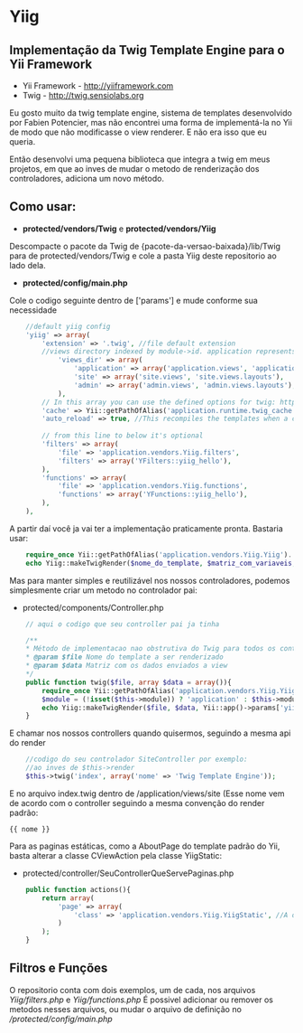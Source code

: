 # Yiig
## Implementação da Twig Template Engine para o Yii Framework

* Yii Framework   - http://yiiframework.com
* Twig 				- http://twig.sensiolabs.org

Eu gosto muito da twig template engine, sistema de templates desenvolvido por Fabien Potencier, mas não encontrei uma forma de implementá-la no Yii de modo que não modificasse o view renderer. E não era isso que eu queria.

Então desenvolvi uma pequena biblioteca que integra a twig em meus projetos, em que ao inves de mudar o metodo de renderização dos controladores, adiciona um novo método.

## Como usar:
* **protected/vendors/Twig** e **protected/vendors/Yiig**


Descompacte o pacote da Twig de {pacote-da-versao-baixada}/lib/Twig para de protected/vendors/Twig e cole a pasta Yiig deste repositorio ao lado dela.

* **protected/config/main.php**

Cole o codigo seguinte dentro de ['params'] e mude conforme sua necessidade

```php
	//default yiig config
	'yiig' => array(
		'extension' => '.twig', //file default extension
		//views directory indexed by module->id. application represents the default module
			'views_dir' => array(
				'application' => array('application.views', 'application.views.layouts'),
				'site' => array('site.views', 'site.views.layouts'),
				'admin' => array('admin.views', 'admin.views.layouts'),
			),
		// In this array you can use the defined options for twig: http://twig.sensiolabs.org/doc/api.html#environment-options
		'cache' => Yii::getPathOfAlias('application.runtime.twig_cache'), //false to disable cache
		'auto_reload' => true, //This recompiles the templates when a change is detected
		
		// from this line to below it's optional
		'filters' => array(
			'file' => 'application.vendors.Yiig.filters',
			'filters' => array('YFilters::yiig_hello'),
		),
		'functions' => array(
			'file' => 'application.vendors.Yiig.functions',
			'functions' => array('YFunctions::yiig_hello'),
		),
	),
```
A partir daí você ja vai ter a implementação praticamente pronta. Bastaria usar:
```php
	require_once Yii::getPathOfAlias('application.vendors.Yiig.Yiig').'.php';
	echo Yiig::makeTwigRender($nome_do_template, $matriz_com_variaveis, $caminho_das_views); //Caminho padrao das views é application.views
```

Mas para manter simples e reutilizável nos nossos controladores, podemos simplesmente criar um metodo no controlador pai:
* protected/components/Controller.php

```php
	// aqui o codigo que seu controller pai ja tinha

	/**
	* Método de implementacao nao obstrutiva do Twig para todos os controladores
	* @param $file Nome do template a ser renderizado
	* @param $data Matriz com os dados enviados a view
	*/
	public function twig($file, array $data = array()){
		require_once Yii::getPathOfAlias('application.vendors.Yiig.Yiig').'.php';
		$module = (!isset($this->module)) ? 'application' : $this->module->id;
		echo Yiig::makeTwigRender($file, $data, Yii::app()->params['yiig']['views_dir'][$module], $this->getId());
	}
```

E chamar nos nossos controllers quando quisermos, seguindo a mesma api do render
```php
	//codigo do seu controlador SiteController por exemplo:
	//ao inves de $this->render
	$this->twig('index', array('nome' => 'Twig Template Engine'));
```
E no arquivo index.twig dentro de /application/views/site (Esse nome vem de acordo com o controller seguindo a mesma convenção do render padrão:
```twig
{{ nome }}
```
Para as paginas estáticas, como a AboutPage do template padrão do Yii, basta alterar a classe CViewAction pela classe YiigStatic:
* protected/controller/SeuControllerQueServePaginas.php

```php
	public function actions(){
		return array(
			'page' => array(
				'class' => 'application.vendors.Yiig.YiigStatic', //A diferença está nessa linha
			)
		);
	}
```

## Filtros e Funções
O repositorio conta com dois exemplos, um de cada, nos arquivos *Yiig/filters.php* e *Yiig/functions.php*
É possivel adicionar ou remover os metodos nesses arquivos, ou mudar o arquivo de definição no */protected/config/main.php*
